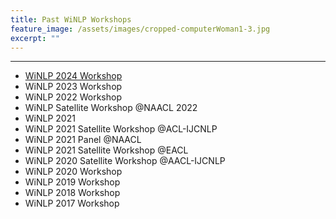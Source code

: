 ```yaml
---
title: Past WiNLP Workshops
feature_image: /assets/images/cropped-computerWoman1-3.jpg
excerpt: ""
---
```


---

* [WiNLP 2024 Workshop](/events/winlp-2024)
* WiNLP 2023 Workshop
* WiNLP 2022 Workshop
* WiNLP Satellite Workshop @NAACL 2022
* WiNLP 2021
* WiNLP 2021 Satellite Workshop @ACL-IJCNLP
* WiNLP 2021 Panel @NAACL
* WiNLP 2021 Satellite Workshop @EACL
* WiNLP 2020 Satellite Workshop @AACL-IJCNLP
* WiNLP 2020 Workshop
* WiNLP 2019 Workshop
* WiNLP 2018 Workshop
* WiNLP 2017 Workshop